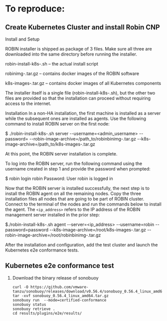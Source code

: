 # To reproduce:

## Create Kubernetes Cluster and install Robin CNP

Install and Setup

ROBIN installer is shipped as package of 3 files. Make sure all three are downloaded into the same directory before running the installer.

robin-install-k8s-<VERSION>.sh – the actual install script

robinimg-<VERSION>.tar.gz – contains docker images of the ROBIN software

k8s-images-<VERSION>.tar.gz – contains docker images of all Kubernetes components

The installer itself is a single file (robin-install-k8s-<VERSION>.sh), but the other two files are provided so that the installation can proceed without requiring access to the internet.

Installation
In a non-HA installation, the first machine is installed as a server while the subsequent ones are installed as agents. Use the following command to install ROBIN server on the first node:

$ ./robin-install-k8s-<VERSION>.sh server --username=<admin_username> --password=<password> --robin-image-archive=/path_to/robinbinimg-<VERSION>.tar.gz --k8s-image-archive=/path_to/k8s-images-<VERSION>.tar.gz

At this point, the ROBIN server installation is complete.

To log into the ROBIN server, run the following command using the username created in step 1 and provide the password when prompted:

$ robin login robin
  Password:
  User robin is logged in

Now that the ROBIN server is installed successfully, the next step is to install the ROBIN agent on all the remaining nodes. Copy
the three installation files all nodes that are going to be part of ROBIN cluster. Connect to the terminal of the nodes and run
the commands below to install the agent. The `<ip_address>` refers to the IP address of the ROBIN management server installed in the prior step:

$./robin-install-k8s-<VERSION>.sh agent --server=<ip_address> --username=robin --password=password --k8s-image-archive=/root/k8s-images-<VERSION>.tar.gz --robin-image-archive=/root/robinbinimg-<VERSION>.tar.gz

After the installation and configuration, add the test cluster and launch the Kubernetes e2e conformance tests.

## Kubernetes e2e conformance test

1. Download the binary release of sonobuoy
    ```shell
    curl -O https://github.com/vmware-tanzu/sonobuoy/releases/download/v0.56.4/sonobuoy_0.56.4_linux_amd64.tar.gz
    tar -xvf sonobuoy_0.56.4_linux_amd64.tar.gz
    sonobuoy run  --mode=certified-conformance
    sonobuoy status
    sonobuoy retrieve .
    cd results/plugins/e2e/results/

